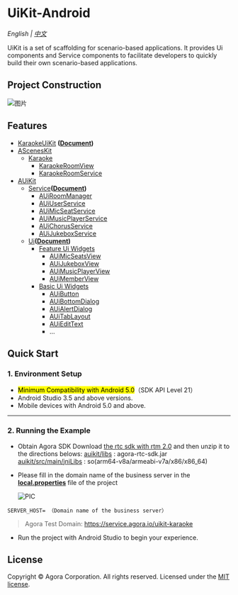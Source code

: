 # UiKit-Android

*English | [中文](README.zh.md)*

UiKit is a set of scaffolding for scenario-based applications. It provides Ui components and Service components to facilitate developers to quickly build their own scenario-based applications.

## Project Construction
![图片](https://download.agora.io/null/UiKit.png)

## Features
- [KaraokeUiKit](examples/AUIKitKaraoke/main/java/io/agora/app/karaoke/kit) **([Document](doc/KaraokeUiKit.md))**
- [AScenesKit](asceneskit)
  - [Karaoke](asceneskit/src/main/java/io/agora/asceneskit/karaoke)
    - [KaraokeRoomView](asceneskit/src/main/java/io/agora/asceneskit/karaoke/KaraokeRoomView.kt)
    - [KaraokeRoomService](asceneskit/src/main/java/io/agora/asceneskit/karaoke/KaraokeRoomService.kt)
- [AUiKit](auikit)
  - [Service](auikit/src/main/java/io/agora/auikit/service)**([Document](doc/AUiKit-Service.md))**
    - [AUiRoomManager](auikit/src/main/java/io/agora/auikit/service/imp/AUiRoomServiceImpl.kt)
    - [AUiUserService](auikit/src/main/java/io/agora/auikit/service/imp/AUiUserServiceImpl.kt)
    - [AUiMicSeatService](auikit/src/main/java/io/agora/auikit/service/imp/AUiMicSeatServiceImpl.kt)
    - [AUiMusicPlayerService](auikit/src/main/java/io/agora/auikit/service/imp/AUiMusicPlayerServiceImpl.kt)
    - [AUiChorusService](auikit/src/main/java/io/agora/auikit/service/imp/AUiChorusServiceImpl.kt)
    - [AUiJukeboxService](auikit/src/main/java/io/agora/auikit/service/imp/AUiJukeboxServiceImpl.kt)
  - [Ui](auikit/src/main/java/io/agora/auikit/ui)**([Document](doc/AUiKit-Ui.md))**
    - [Feature Ui Widgets](auikit/src/main/java/io/agora/auikit/ui)
      - [AUiMicSeatsView](auikit/src/main/java/io/agora/auikit/ui/micseats/impl/AUIMicSeatsView.java)
      - [AUiJukeboxView](auikit/src/main/java/io/agora/auikit/ui/jukebox/impl/AUiJukeboxView.java)
      - [AUiMusicPlayerView](auikit/src/main/java/io/agora/auikit/ui/musicplayer/impl/AUiMusicPlayerView.java)
      - [AUiMemberView](auikit/src/main/java/io/agora/auikit/ui/member/impl/AUiRoomMemberListView.kt)
    - [Basic Ui Widgets](auikit/src/main/java/io/agora/auikit/ui/basic)
      - [AUiButton](auikit/src/main/java/io/agora/auikit/ui/basic/AUiButton.java)
      - [AUiBottomDialog](auikit/src/main/java/io/agora/auikit/ui/basic/AUiBottomDialog.java)
      - [AUiAlertDialog](auikit/src/main/java/io/agora/auikit/ui/basic/AUiAlertDialog.java)
      - [AUiTabLayout](auikit/src/main/java/io/agora/auikit/ui/basic/AUiTabLayout.java)
      - [AUiEditText](auikit/src/main/java/io/agora/auikit/ui/basic/AUiEditText.java)
      - ...

## Quick Start

### 1. Environment Setup

- <mark>Minimum Compatibility with Android 5.0</mark>（SDK API Level 21）
- Android Studio 3.5 and above versions.
- Mobile devices with Android 5.0 and above.

---

### 2. Running the Example
- Obtain Agora SDK
  Download [the rtc sdk with rtm 2.0](https://download.agora.io/sdk/release/Agora_Native_SDK_for_Android_RTM_2_0.zip) and then unzip it to the directions belows:
  [auikit/libs](auikit/libs) : agora-rtc-sdk.jar
  [auikit/src/main/jniLibs](uikit/src/main/jniLibs) : so(arm64-v8a/armeabi-v7a/x86/x86_64)

- Please fill in the domain name of the business server in the [**local.properties**](/local.properties) file of the project

  ![PIC](https://accktvpic.oss-cn-beijing.aliyuncs.com/pic/github_readme/uikit/config_serverhost_android.png)

``` 
SERVER_HOST= （Domain name of the business server）
```

> Agora Test Domain: https://service.agora.io/uikit-karaoke

- Run the project with Android Studio to begin your experience.

## License
Copyright © Agora Corporation. All rights reserved.
Licensed under the [MIT license](LICENSE).